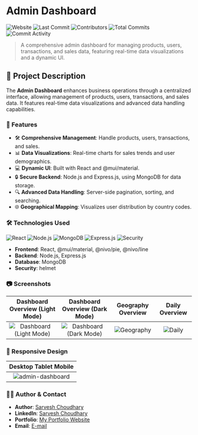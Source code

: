 # Admin Dashboard

![Website](https://img.shields.io/website?url=https://admin-dashboard-sc.netlify.app)
![Last Commit](https://img.shields.io/github/last-commit/sarveshguru/Admin-Dashboard) 
![Contributors](https://img.shields.io/github/contributors/sarveshguru/Admin-Dashboard)
![Total Commits](https://img.shields.io/github/commit-activity/y/sarveshguru/Admin-Dashboard)
![Commit Activity](https://img.shields.io/github/commit-activity/m/sarveshguru/Admin-Dashboard)

> A comprehensive admin dashboard for managing products, users, transactions, and sales data, featuring real-time data visualizations and a dynamic UI.

## 📜 Project Description

The **Admin Dashboard** enhances business operations through a centralized interface, allowing management of products, users, transactions, and sales data. It features real-time data visualizations and advanced data handling capabilities.

### 🚀 Features

- 🛠️ **Comprehensive Management**: Handle products, users, transactions, and sales.
- 📊 **Data Visualizations**: Real-time charts for sales trends and user demographics.
- 💻 **Dynamic UI**: Built with React and @mui/material.
- 🔒 **Secure Backend**: Node.js and Express.js, using MongoDB for data storage.
- 🔍 **Advanced Data Handling**: Server-side pagination, sorting, and searching.
- 🌐 **Geographical Mapping**: Visualizes user distribution by country codes.

### 🛠️ Technologies Used

![React](https://img.shields.io/badge/Frontend-React-blue)
![Node.js](https://img.shields.io/badge/Backend-Node.js-green)
![MongoDB](https://img.shields.io/badge/Database-MongoDB-brightgreen)
![Express.js](https://img.shields.io/badge/Framework-Express.js-lightgrey)
![Security](https://img.shields.io/badge/Security-Helmet-red)

- **Frontend**: React, @mui/material, @nivo/pie, @nivo/line
- **Backend**: Node.js, Express.js
- **Database**: MongoDB
- **Security**: helmet

### 📷 Screenshots

| Dashboard Overview (Light Mode)| Dashboard Overview (Dark Mode)| Geography Overview | Daily Overview |
|:------------------:|:---------------:|:------------------:|:------------------:|
| ![Dashboard (Light Mode)](https://github.com/sarveshguru/Admin-Dashboard/assets/72163818/b801a72f-e0ab-45ec-a443-3eafb66c1fd4) | ![Dashboard (Dark Mode)](https://github.com/sarveshguru/Admin-Dashboard/assets/72163818/9582e916-c09a-458b-a023-6ffb616a1826) | ![Geography](https://github.com/sarveshguru/Admin-Dashboard/assets/72163818/a2ae13d6-6d58-4fdb-9209-f88fe4f1c250) | ![Daily](https://github.com/sarveshguru/Admin-Dashboard/assets/72163818/07630a63-0c25-4181-a7da-878952dd188b) |

### 📱 Responsive Design

| Desktop	Tablet Mobile |
|:------------------:|
| ![admin-dashboard](https://github.com/sarveshguru/Admin-Dashboard/assets/72163818/8c32f101-5144-49c9-8a62-5ad7f2b7ebb2) |



### 🧑‍💻 Author & Contact

- **Author**: [Sarvesh Choudhary](https://github.com/sarveshguru)
- **LinkedIn**: [Sarvesh Choudhary](https://www.linkedin.com/in/your-profile)
- **Portfolio**: [My Portfolio Website](https://sarvesh-choudhary-portfolio.netlify.app)
- **Email**: [E-mail](mailto:csarvesh288@gmail.com)
